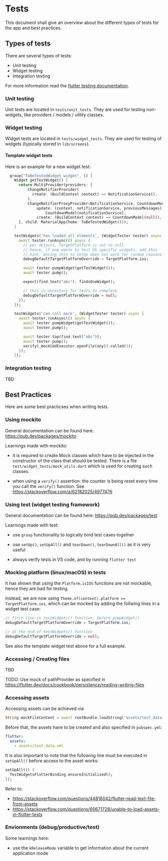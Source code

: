 # Tests

This document shall give an overview about the different types of tests for the app and best practices.

## Types of tests

There are several types of tests:

* Unit testing
* Widget testing
* Integration testing

For more information read the [flutter testing documentation](https://flutter.dev/docs/testing).

### Unit testing

Unit tests are located in `tests/unit_tests`. They are used for testing non-widgets, like providers / models / utility classes.

### Widget testing

Widget tests are located in `tests/widget_tests`. They are used for testing of widgets (typically stored in `lib/screens`).

#### Template widget tests

Here is an example for a new widget test:

```dart
  group("ToBeTestedWidget widget", () {
    Widget getTestWidget() {
      return MultiProvider(providers: [
          ChangeNotifierProvider(
            create: (BuildContext context) => NotificationService(),
          ),
          ChangeNotifierProxyProvider<NotificationService, CountdownModel>(
              update: (context, notificationService, previousMessages) =>
                  CountdownModel(notificationService),
              create: (BuildContext context) => CountdownModel(null)),
      ], child: MaterialApp(home: ToBeTestedWidget()));
    }

    testWidgets('has loaded all elements', (WidgetTester tester) async {
      await tester.runAsync(() async {
        // per default, TargetPlatform is set to null
        // hence, if one wants to test OS specific widgets, add this
        // hint: moving this to setUp does not work for random reasons
        debugDefaultTargetPlatformOverride = TargetPlatform.ios;

        await tester.pumpWidget(getTestWidget());
        await tester.pump();

        expect(find.text("abc"), findsOneWidget);

        // this is necessary for tests to complete
        debugDefaultTargetPlatformOverride = null;
      });
    });

    testWidgets('can call mock', (WidgetTester tester) async {
      await tester.runAsync(() async {
        await tester.pumpWidget(getTestWidget());
        await tester.pump();

        await tester.tap(find.text("abc"));
        await tester.pump();
        verify(_mockCmdExecutor.openFile(any)).called(1);
      });
    });
```

### Integration testing

TBD

## Best Practices

Here are some best practicses when writing tests.

### Using mockito

General documentation can be found here: https://pub.dev/packages/mockito

Learnings made with mockito:

* it is required to create Mock classes which have to be injected in the constructor of the class that should be tested. There is a file `test/widget_tests/mock_utils.dart` which is used for creating such classes.

* when using a `verify()` assertion: the counter is being reset every time you call the `verify()` function. See https://stackoverflow.com/a/62182025/4977476

### Using test (widget testing framework)

General documentation can be found here: https://pub.dev/packages/test

Learnings made with test:

* use `group` functionality to logically bind test cases together

* use `setUp()`, `setUpAll()` and `tearDown()`, `tearDownAll()` as it is very useful

* always verify tests in VS code, and by running `flutter test`

### Mocking platform (linux/macOS) in tests

It has shown that using the `Platform.isIOS` functions are not mockable, hence they are bad for testing.

Instead, we are now using `Theme.of(context).platform == TargetPlatform.ios`, which can be mocked by adding the follwing lines in a widget test case:

```dart
// first line in testWidgets() function, before pumpWidget()
debugDefaultTargetPlatformOverride = TargetPlatform.ios;

// at the end of testWidgets() function
debugDefaultTargetPlatformOverride = null;
```

See also the template widget test above for a full example.

### Accessing / Creating files

TBD

TODO: Use mock of pathProvider as specified in https://flutter.dev/docs/cookbook/persistence/reading-writing-files

### Accessing assets

Accessing assets can be achieved via

```dart
String mockFileContent = await rootBundle.loadString('assets/test_data.xml');
```

Before that, the assets have to be created and also specified in `pubspec.yml`:

```yml
flutter:
  assets:
    - assets/test_data.xml
```

It is also important to note that the following line must be executed in `setUpAll()` before access to the asset works:

```dart
setUpAll(() {
  TestWidgetsFlutterBinding.ensureInitialized();
});
```

Refer to:

* https://stackoverflow.com/questions/44816042/flutter-read-text-file-from-assets
* https://stackoverflow.com/questions/60671728/unable-to-load-assets-in-flutter-tests

### Envionments (debug/productive/test)

Some learnings here:

* use the `kReleaseMode` variable to get information about the current application mode
